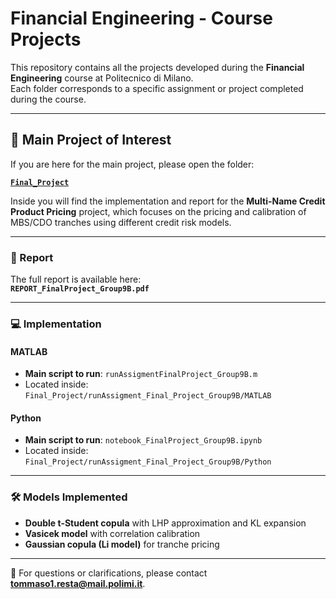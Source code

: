 # Financial Engineering - Course Projects

This repository contains all the projects developed during the **Financial Engineering** course at Politecnico di Milano.  
Each folder corresponds to a specific assignment or project completed during the course.

---

## 📌 Main Project of Interest

If you are here for the main project, please open the folder:

**[`Final_Project`](./Final_Project)**

Inside you will find the implementation and report for the **Multi-Name Credit Product Pricing** project, which focuses on the pricing and calibration of MBS/CDO tranches using different credit risk models.

---

### 📄 Report
The full report is available here:  
**`REPORT_FinalProject_Group9B.pdf`**

---

### 💻 Implementation

#### MATLAB
- **Main script to run**: `runAssigmentFinalProject_Group9B.m`  
- Located inside:  
  `Final_Project/runAssigment_Final_Project_Group9B/MATLAB`

#### Python
- **Main script to run**: `notebook_FinalProject_Group9B.ipynb`  
- Located inside:  
  `Final_Project/runAssigment_Final_Project_Group9B/Python`

---

### 🛠 Models Implemented
- **Double t-Student copula** with LHP approximation and KL expansion  
- **Vasicek model** with correlation calibration  
- **Gaussian copula (Li model)** for tranche pricing  

---

📌 For questions or clarifications, please contact **tommaso1.resta@mail.polimi.it**.
